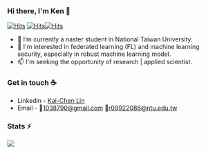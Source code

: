 ### Hi there, I'm Ken  👋
[![Hits](https://hits.seeyoufarm.com/api/count/incr/badge.svg?url=https%3A%2F%2Fgithub.com%2FKaiChen1008&count_bg=%2379C83D&title_bg=%23555555&icon=&icon_color=%23E7E7E7&title=hits&edge_flat=false)](https://hits.seeyoufarm.com) [![Hits](https://hits.seeyoufarm.com/api/count/incr/badge.svg?url=https%3A%2F%2Fgithub.com%2FKaiChen1008%2FSim-to-Real-Virtual-Guidance-for-Robot-Navigation&count_bg=%2379C83D&title_bg=%23555555&icon=&icon_color=%23E7E7E7&title=Sim-to-Real&edge_flat=false)](https://hits.seeyoufarm.com)[![Hits](https://hits.seeyoufarm.com/api/count/incr/badge.svg?url=https%3A%2F%2Fwww.hackster.io%2Fdo-you-wanna-build-a-snowman%2Fsim-to-real-virtual-guidance-for-robot-navigation-71e54a&count_bg=%2379C83D&title_bg=%23555555&icon=&icon_color=%23E7E7E7&title=Vison-Based&edge_flat=false)](https://hits.seeyoufarm.com)


- 🔭  I’m currently a naster student in National Taiwan University.
- 🚀  I'm interested in federated learning (FL) and machine learning security, especially in robust machine learning model.
- 📫  I'm seeking the opportunity of research | applied scientist. 

### Get in touch ☕
* Linkedin - [Kai-Chen Lin](www.linkedin.com/in/kaichen-lin-430b0a168)
* Email - 📮[1038790@gmail.com](1038790@gmail.com) 📮[r09922086@ntu.edu.tw](r09922086@ntu.edu.tw)


### Stats ⚡️
![](https://github-readme-stats.vercel.app/api?username=KaiChen1008&show_icons=true&hide=contribs&theme=radical)
